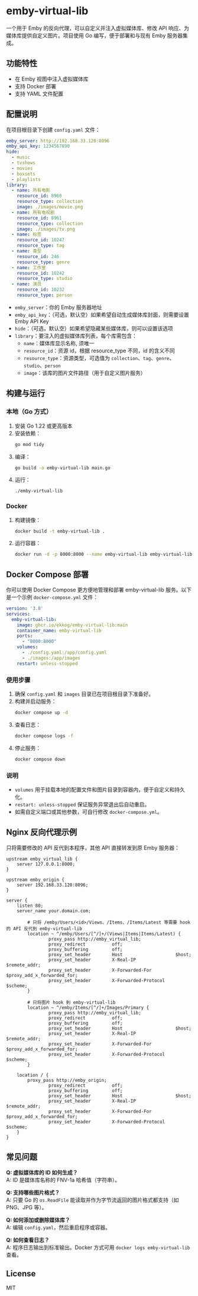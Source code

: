# emby-virtual-lib

一个用于 Emby 的反向代理，可以自定义并注入虚拟媒体库、修改 API 响应、为媒体库提供自定义图片。项目使用 Go 编写，便于部署和与现有 Emby 服务器集成。

## 功能特性

- 在 Emby 视图中注入虚拟媒体库
- 支持 Docker 部署
- 支持 YAML 文件配置

## 配置说明

在项目根目录下创建 `config.yaml` 文件：

```yaml
emby_server: http://192.168.33.120:8096
emby_api_key: 1234567890
hide:
  - music
  - tvshows
  - movies
  - boxsets
  - playlists
library:
  - name: 所有电影
    resource_id: 8960
    resource_type: collection
    image: ./images/movie.png
  - name: 所有电视剧
    resource_id: 8961
    resource_type: collection
    image: ./images/tv.png
  - name: 标签
    resource_id: 10247
    resource_type: tag
  - name: 类型
    resource_id: 246
    resource_type: genre
  - name: 工作室
    resource_id: 10242
    resource_type: studio
  - name: 演员
    resource_id: 10232
    resource_type: person
```

- `emby_server`：你的 Emby 服务器地址
- `emby_api_key`：（可选，默认空）如果希望自动生成媒体库封面，则需要设置 Emby API Key
- `hide`：（可选，默认空）如果希望隐藏某些媒体库，则可以设置该选项
- `library`：要注入的虚拟媒体库列表，每个库需包含：
  - `name`：媒体库显示名称, 须唯一
  - `resource_id`：资源 id，根据 resource_type 不同，id 的含义不同 
  - `resource_type`：资源类型，可选值为 `collection`、`tag`、`genre`、`studio`、`person`
  - `image`：该库的图片文件路径（用于自定义图片服务）

## 构建与运行

### 本地（Go 方式）

1. 安装 Go 1.22 或更高版本
2. 安装依赖：
   ```bash
   go mod tidy
   ```
3. 编译：
   ```bash
   go build -o emby-virtual-lib main.go
   ```
4. 运行：
   ```bash
   ./emby-virtual-lib
   ```

### Docker

1. 构建镜像：
   ```bash
   docker build -t emby-virtual-lib .
   ```
2. 运行容器：
   ```bash
   docker run -d -p 8000:8000 --name emby-virtual-lib emby-virtual-lib
   ```

## Docker Compose 部署

你可以使用 Docker Compose 更方便地管理和部署 emby-virtual-lib 服务。以下是一个示例 `docker-compose.yml` 文件：

```yaml
version: '3.8'
services:
  emby-virtual-lib:
    image: ghcr.io/ekkog/emby-virtual-lib:main
    container_name: emby-virtual-lib
    ports:
      - "8000:8000"
    volumes:
      - ./config.yaml:/app/config.yaml
      - ./images:/app/images
    restart: unless-stopped
```

### 使用步骤

1. 确保 `config.yaml` 和 `images` 目录已在项目根目录下准备好。
2. 构建并启动服务：
   ```bash
   docker compose up -d
   ```
3. 查看日志：
   ```bash
   docker compose logs -f
   ```
4. 停止服务：
   ```bash
   docker compose down
   ```

### 说明

- `volumes` 用于挂载本地的配置文件和图片目录到容器内，便于自定义和持久化。
- `restart: unless-stopped` 保证服务异常退出后自动重启。
- 如需自定义端口或其他参数，可自行修改 `docker-compose.yml`。

## Nginx 反向代理示例

只将需要修改的 API 反代到本程序，其他 API 直接转发到原 Emby 服务器：

```nginx
upstream emby_virtual_lib {
    server 127.0.0.1:8000;
}

upstream emby_origin {
    server 192.168.33.120:8096;
}

server {
    listen 80;
    server_name your.domain.com;

        # 只将 /emby/Users/<id>/Views、/Items、/Items/Latest 等需要 hook 的 API 反代到 emby-virtual-lib
        location ~ ^/emby/Users/[^/]+/(Views|Items|Items/Latest) {
                proxy_pass http://emby_virtual_lib;
                proxy_redirect          off;
                proxy_buffering         off;
                proxy_set_header        Host                    $host;
                proxy_set_header        X-Real-IP               $remote_addr;
                proxy_set_header        X-Forwarded-For         $proxy_add_x_forwarded_for;
                proxy_set_header        X-Forwarded-Protocol    $scheme;
        }

        # 只将图片 hook 到 emby-virtual-lib
        location ~ ^/emby/Items/[^/]+/Images/Primary {
                proxy_pass http://emby_virtual_lib;
                proxy_redirect          off;
                proxy_buffering         off;
                proxy_set_header        Host                    $host;
                proxy_set_header        X-Real-IP               $remote_addr;
                proxy_set_header        X-Forwarded-For         $proxy_add_x_forwarded_for;
                proxy_set_header        X-Forwarded-Protocol    $scheme;
        }

	location / {
		proxy_pass http://emby_origin;
                proxy_redirect          off;
                proxy_buffering         off;
                proxy_set_header        Host                    $host;
                proxy_set_header        X-Real-IP               $remote_addr;
                proxy_set_header        X-Forwarded-For         $proxy_add_x_forwarded_for;
                proxy_set_header        X-Forwarded-Protocol    $scheme;
	}
}
```

## 常见问题

**Q: 虚拟媒体库的 ID 如何生成？**  
A: ID 是媒体库名称的 FNV-1a 哈希值（字符串）。

**Q: 支持哪些图片格式？**  
A: 只要 Go 的 `os.ReadFile` 能读取并作为字节流返回的图片格式都支持（如 PNG、JPG 等）。

**Q: 如何添加或删除媒体库？**  
A: 编辑 `config.yaml`，然后重启程序或容器。

**Q: 如何查看日志？**  
A: 程序日志输出到标准输出。Docker 方式可用 `docker logs emby-virtual-lib` 查看。

## License

MIT 